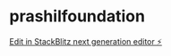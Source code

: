# prashilfoundation

[Edit in StackBlitz next generation editor ⚡️](https://stackblitz.com/~/github.com/infinte-rishi37/prashilfoundation)